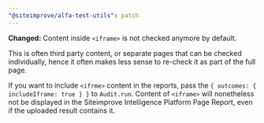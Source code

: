 ```yaml
---
"@siteimprove/alfa-test-utils": patch
---
```


**Changed:** Content inside `<iframe>` is not checked anymore by default.

This is often third party content, or separate pages that can be checked individually, hence it often makes less sense to re-check it as part of the full page.

If you want to include `<ifrme>` content in the reports, pass the `{ outcomes: { includeIframe: true } }` to `Audit.run`. Content of `<iframe>` will nonetheless not be displayed in the Siteimprove Intelligence Platform Page Report, even if the uploaded result contains it.
